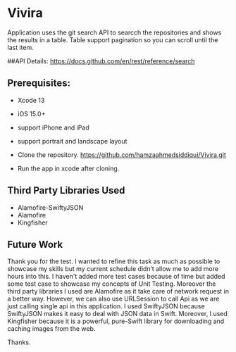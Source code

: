 # Vivira

Application uses the git search API to searcch the repositories  and shows the results in a table. Table support pagination so you can scroll until the last item. 

##API Details: 
https://docs.github.com/en/rest/reference/search

## Prerequisites:
- Xcode 13
- iOS 15.0+ 
- support iPhone and iPad
- support portrait and landscape layout


- Clone the repository.
https://github.com/hamzaahmedsiddiqui/Vivira.git

- Run the app in xcode after cloning.

## Third Party Libraries Used
- Alamofire-SwiftyJSON
- Alamofire
- Kingfisher

## Future Work

Thank you for the test. I wanted to refine this task as much as possible to showcase my skills but my current schedule didn’t allow me to add more hours into this. I haven't added more test cases because of time but added some test case to showcase my concepts of Unit Testing. Moreover the third party libraries I used are Alamofire as it take care of network request in a better way. However, we can also use URLSession to call Api as we are just calling single api in this application. I used SwiftyJSON because SwiftyJSON makes it easy to deal with JSON data in Swift. Moreover, I used Kingfisher because it is a powerful, pure-Swift library for downloading and caching images from the web. 

Thanks.
